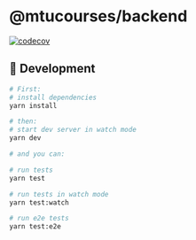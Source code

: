 # @mtucourses/backend

[![codecov](https://codecov.io/gh/Michigan-Tech-Courses/backend/branch/main/graph/badge.svg?token=4QFVTDJ50K)](https://codecov.io/gh/Michigan-Tech-Courses/backend)

## 🧰 Development

```bash
# First:
# install dependencies
yarn install

# then:
# start dev server in watch mode
yarn dev

# and you can:

# run tests
yarn test

# run tests in watch mode
yarn test:watch

# run e2e tests
yarn test:e2e
```
